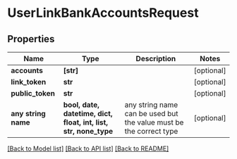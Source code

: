 # UserLinkBankAccountsRequest


## Properties
Name | Type | Description | Notes
------------ | ------------- | ------------- | -------------
**accounts** | **[str]** |  | [optional] 
**link_token** | **str** |  | [optional] 
**public_token** | **str** |  | [optional] 
**any string name** | **bool, date, datetime, dict, float, int, list, str, none_type** | any string name can be used but the value must be the correct type | [optional]

[[Back to Model list]](../README.md#documentation-for-models) [[Back to API list]](../README.md#documentation-for-api-endpoints) [[Back to README]](../README.md)


